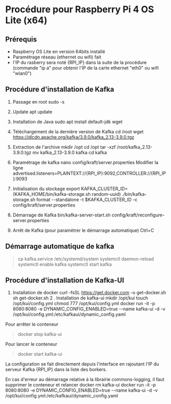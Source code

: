 # Procédure pour Raspberry Pi 4 OS Lite (x64)

## Prérequis
- Raspberry OS Lite en version 64bits installé
- Paramétrage réseau (ethernet ou wifi) fait
- l'IP du rasberry sera noté {RPI_IP} dans la suite de la procédure (commande "ip a" pour obtenir l'IP de la carte ethernet "eth0" ou wifi "wlan0")

## Procédure d'installation de Kafka
1. Passage en root
sudo -s

2. Update
apt update

3. Installation de Java
sudo apt install default-jdk wget

4. Téléchargement de la dernière version de Kafka
cd /root
wget https://dlcdn.apache.org/kafka/3.9.0/kafka_2.13-3.9.0.tgz

5. Extraction de l'archive
mkdir /opt
cd /opt
tar -xzf /root/kafka_2.13-3.9.0.tgz
mv kafka_2.13-3.9.0 kafka
cd kafka

6. Paramétrage de kafka
nano config/kraft/server.properties
Modifier la ligne 
advertised.listeners=PLAINTEXT://{RPI_IP}:9092,CONTROLLER://{RPI_IP}:9093

7. Initialisation du stockage
export KAFKA_CLUSTER_ID=$($KAFKA_HOME/bin/kafka-storage.sh random-uuid)
./bin/kafka-storage.sh format --standalone -t $KAFKA_CLUSTER_ID -c config/kraft/server.properties

8. Démarrage de Kafka
bin/kafka-server-start.sh config/kraft/reconfigure-server.properties

9. Arrêt de Kafka (pour paramétrer le démarrage automatique)
Ctrl+C

## Démarrage automatique de kafka
> cp kafka.service /etc/systemd/system
> systemctl daemon-reload
> systemctl enable kafka
> systemctl start kafka 
 

## Procédure d'installation de Kafka-UI
1. Installation de docker
curl -fsSL https://get.docker.com -o get-docker.sh
sh get-docker.sh 
2 . Installation de kafka-ui
mkdir /opt/kui
touch /opt/kui/config.yml
chmod 777 /opt/kui/config.yml
docker run -it -p 8080:8080 -e DYNAMIC_CONFIG_ENABLED=true --name kafka-ui -d -v /opt/kui/config.yml:/etc/kafkaui/dynamic_config.yaml

Pour arrêter le conteneur
> docker stop kafka-ui

Pour lancer le conteneur
> docker start kafka-ui

La configuration se fait directement depuis l'interface en rajoutant l'IP du serveur Kafka {RPI_IP} dans la liste des borkers.

En cas d'erreur au démarrage relative à la librairie commons-logging, il faut supprimer le conteneur et relancer
docker rm kafka-ui
docker run -it -p 8080:8080 -e DYNAMIC_CONFIG_ENABLED=true --name kafka-ui -d -v /opt/kui/config.yml:/etc/kafkaui/dynamic_config.yaml